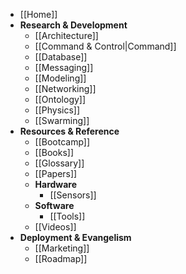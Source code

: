 * [[Home]]
* **Research & Development**
  * [[Architecture]]
  * [[Command & Control|Command]]
  * [[Database]]
  * [[Messaging]]
  * [[Modeling]]
  * [[Networking]]
  * [[Ontology]]
  * [[Physics]]
  * [[Swarming]]
* **Resources & Reference**
  * [[Bootcamp]]
  * [[Books]]
  * [[Glossary]]
  * [[Papers]]
  * **Hardware**
    * [[Sensors]]
  * **Software**
    * [[Tools]]
  * [[Videos]]
* **Deployment & Evangelism**
  * [[Marketing]]
  * [[Roadmap]]
